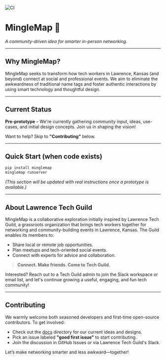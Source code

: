 ![CI](https://github.com/<owner>/minglemap/actions/workflows/ci.yml/badge.svg)
# MingleMap 🚦

*A community-driven idea for smarter in-person networking.*

---

## Why MingleMap?

MingleMap seeks to transform how tech workers in Lawrence, Kansas (and beyond) connect at social and professional events. We aim to eliminate the awkwardness of traditional name tags and foster authentic interactions by using smart technology and thoughtful design.

---

## Current Status

**Pre-prototype** – We're currently gathering community input, ideas, use-cases, and initial design concepts. Join us in shaping the vision!

Want to help? Skip to **"Contributing"** below.

---

## Quick Start (when code exists)

```bash
pip install minglemap
minglemap runserver
```

*(This section will be updated with real instructions once a prototype is available.)*

---

## About Lawrence Tech Guild

MingleMap is a collaborative exploration initially inspired by Lawrence Tech Guild, a grassroots organization that brings tech workers together for networking and community-building events in Lawrence, Kansas. The Guild enables its members to:

* Share local or remote job opportunities.
* Plan meetups and tech-oriented social events.
* Connect with experts for advice and collaboration.

> **Connect. Make friends. Come to Tech Guild.**

Interested? Reach out to a Tech Guild admin to join the Slack workspace or email list, and let's continue growing a useful, engaging, and fun tech community!

---

## Contributing

We warmly welcome both seasoned developers and first-time open-source contributors. To get involved:

* Check out the [docs](./docs/) directory for our current ideas and designs.
* Pick an issue labeled **"good first issue"** to start contributing.
* Join the discussion in GitHub Issues or via Lawrence Tech Guild's Slack.

Let’s make networking smarter and less awkward—together!
